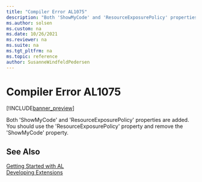 ```yaml
---
title: "Compiler Error AL1075"
description: "Both 'ShowMyCode' and 'ResourceExposurePolicy' properties are added."
ms.author: solsen
ms.custom: na
ms.date: 10/26/2021
ms.reviewer: na
ms.suite: na
ms.tgt_pltfrm: na
ms.topic: reference
author: SusanneWindfeldPedersen
---
```

[//]: # (START>DO_NOT_EDIT)
[//]: # (IMPORTANT:Do not edit any of the content between here and the END>DO_NOT_EDIT.)
[//]: # (Any modifications should be made in the .xml files in the ModernDev repo.)
# Compiler Error AL1075

[!INCLUDE[banner_preview](../includes/banner_preview.md)]

Both 'ShowMyCode' and 'ResourceExposurePolicy' properties are added. You should use the 'ResourceExposurePolicy' property and remove the 'ShowMyCode' property.

[//]: # (IMPORTANT: END>DO_NOT_EDIT)
## See Also  
[Getting Started with AL](../devenv-get-started.md)  
[Developing Extensions](../devenv-dev-overview.md)  